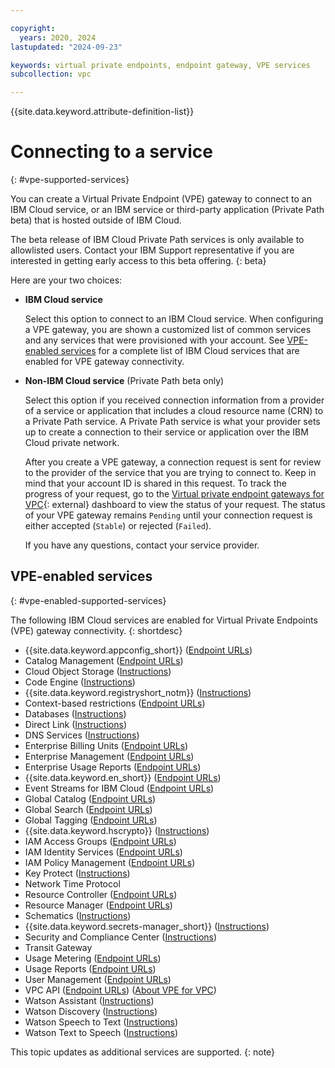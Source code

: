```yaml
---

copyright:
  years: 2020, 2024
lastupdated: "2024-09-23"

keywords: virtual private endpoints, endpoint gateway, VPE services
subcollection: vpc

---
```


{{site.data.keyword.attribute-definition-list}}

# Connecting to a service
{: #vpe-supported-services}

You can create a Virtual Private Endpoint (VPE) gateway to connect to an IBM Cloud service, or an IBM service or third-party application (Private Path beta) that is hosted outside of IBM Cloud.

The beta release of IBM Cloud Private Path services is only available to allowlisted users. Contact your IBM Support representative if you are interested in getting early access to this beta offering.
{: beta}

Here are your two choices:

* **IBM Cloud service**

   Select this option to connect to an IBM Cloud service. When configuring a VPE gateway, you are shown a customized list of common services and any services that were provisioned
with your account. See [VPE-enabled services](/docs/vpc?topic=vpc-vpe-supported-services#vpe-enabled-supported-services) for a complete list of IBM Cloud services that are enabled for VPE gateway connectivity.

* **Non-IBM Cloud service** (Private Path beta only)

   Select this option if you received connection information from a provider of a service or application that includes a cloud resource name (CRN) to a Private Path service. A Private Path service is what your provider sets up to create a connection to their service or application over the IBM Cloud private network.

   After you create a VPE gateway, a connection request is sent for review to the provider of the service that you are trying to connect to. Keep in mind that your account ID is shared in this request. To track the progress of your request, go to the [Virtual private endpoint gateways for VPC](/infrastructure/network/endpointGateways){: external} dashboard to view the status of your request. The status of your VPE gateway remains `Pending` until your connection request is either accepted (`Stable`) or rejected (`Failed`).

   If you have any questions, contact your service provider.

## VPE-enabled services
{: #vpe-enabled-supported-services}

The following IBM Cloud services are enabled for Virtual Private Endpoints (VPE) gateway connectivity.
{: shortdesc}

* {{site.data.keyword.appconfig_short}} ([Endpoint URLs](/apidocs/app-configuration#endpoint-url))
* Catalog Management ([Endpoint URLs](/apidocs/resource-catalog/private-catalog#endpoint-url))
* Cloud Object Storage ([Instructions](/docs/cloud-object-storage?topic=cloud-object-storage-vpes))
* Code Engine ([Instructions](/docs/codeengine?topic=codeengine-vpe))
* {{site.data.keyword.registryshort_notm}} ([Instructions](/docs/Registry?topic=Registry-registry_vpe))
* Context-based restrictions ([Endpoint URLs](/apidocs/context-based-restrictions#endpoint-urls))
* Databases ([Instructions](/docs/cloud-databases?topic=cloud-databases-vpes))
* Direct Link ([Instructions](/docs/dl?topic=dl-vpe-connection))
* DNS Services ([Instructions](/docs/dns-svcs?topic=dns-svcs-vpe-for-dns-svcs#vpe-for-dns-svcs))
* Enterprise Billing Units ([Endpoint URLs](/apidocs/enterprise-apis/billing-unit#endpoint-url))
* Enterprise Management ([Endpoint URLs](/apidocs/enterprise-apis/enterprise#endpoint-url))
* Enterprise Usage Reports ([Endpoint URLs](/apidocs/enterprise-apis/resource-usage-reports#endpoint-url))
* {{site.data.keyword.en_short}} ([Endpoint URLs](/apidocs/event-notifications#event-notifications-endpoint-url))
* Event Streams for IBM Cloud ([Endpoint URLs](/apidocs/event-streams/adminrest))
* Global Catalog ([Endpoint URLs](/apidocs/resource-catalog/global-catalog#endpoint-url))
* Global Search ([Endpoint URLs](/apidocs/search#endpoint-url))
* Global Tagging ([Endpoint URLs](/apidocs/tagging#endpoint-url))
* {{site.data.keyword.hscrypto}} ([Instructions](/docs/hs-crypto?topic=hs-crypto-virtual-private-endpoints-for-vpc))
* IAM Access Groups ([Endpoint URLs](/apidocs/iam-access-groups#endpoint-urls))
* IAM Identity Services ([Endpoint URLs](/apidocs/iam-identity-token-api#endpoints))
* IAM Policy Management ([Endpoint URLs](/apidocs/iam-policy-management#endpoint-urls))
* Key Protect ([Instructions](/docs/key-protect?topic=key-protect-virtual-private-endpoints))
* Network Time Protocol
* Resource Controller ([Endpoint URLs](/apidocs/resource-controller/resource-controller#endpoint-url))
* Resource Manager ([Endpoint URLs](/apidocs/resource-controller/resource-manager#endpoint-urls))
* Schematics ([Instructions](/docs/schematics?topic=schematics-private-endpoints#endpoint-setup))
* {{site.data.keyword.secrets-manager_short}} ([Instructions](/docs/secrets-manager?topic=secrets-manager-endpoints))
* Security and Compliance Center ([Instructions](/docs/security-compliance?topic=security-compliance-private-endpoints))
* Transit Gateway
* Usage Metering ([Endpoint URLs](/apidocs/usage-metering#endpoint))
* Usage Reports ([Endpoint URLs](/apidocs/metering-reporting#endpoint))
* User Management ([Endpoint URLs](/apidocs/user-management#endpoint-url))
* VPC API ([Endpoint URLs](/apidocs/vpc#endpoint-url)) ([About VPE for VPC](/docs/vpc?topic=vpc-about-vpe))
* Watson Assistant ([Instructions](/docs/watson?topic=watson-virtual-private-endpoints))
* Watson Discovery ([Instructions](/docs/watson?topic=watson-virtual-private-endpoints))
* Watson Speech to Text ([Instructions](/docs/watson?topic=watson-virtual-private-endpoints))
* Watson Text to Speech ([Instructions](/docs/watson?topic=watson-virtual-private-endpoints))

This topic updates as additional services are supported.
{: note}
